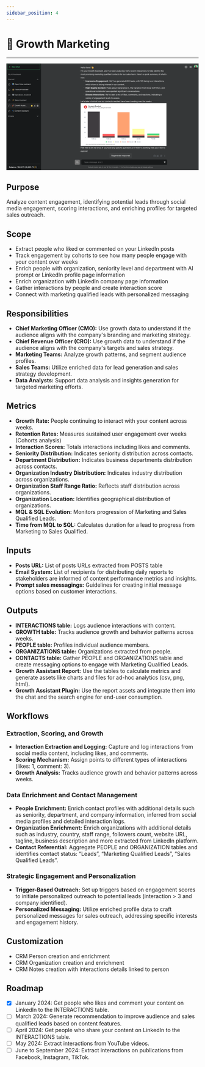 ```yaml
---
sidebar_position: 4
---
```


# 🚀 Growth Marketing
---
![growth-assistant](../../usage/img/growth-assistant.png)

## Purpose
Analyze content engagement, identifying potential leads through social media engagement, scoring interactions, and enriching profiles for targeted sales outreach.

## Scope
- Extract people who liked or commented on your LinkedIn posts
- Track engagement by cohorts to see how many people engage with your content over weeks
- Enrich people with organization, seniority level and department with AI prompt or LinkedIn profile page information
- Enrich organization with LinkedIn company page information
- Gather interactions by people and create interaction score
- Connect with marketing qualified leads with personalized messaging

## Responsibilities
- **Chief Marketing Officer (CMO):** Use growth data to understand if the audience aligns with the company's branding and marketing strategy.
- **Chief Revenue Officer (CRO):** Use growth data to understand if the audience aligns with the company's targets and sales strategy.
- **Marketing Teams:** Analyze growth patterns, and segment audience profiles.
- **Sales Teams:** Utilize enriched data for lead generation and sales strategy development.
- **Data Analysts:** Support data analysis and insights generation for targeted marketing efforts.

## Metrics
- **Growth Rate:** People continuing to interact with your content across weeks.
- **Retention Rates:** Measures sustained user engagement over weeks (Cohorts analysis)
- **Interaction Scores:** Totals interactions including likes and comments.
- **Seniority Distribution:** Indicates seniority distribution across contacts.
- **Department Distribution:** Indicates business departments distribution across contacts.
- **Organization Industry Distribution:** Indicates industry distribution across organizations.
- **Organization Staff Range Ratio:** Reflects staff distribution across organizations.
- **Organization Location:** Identifies geographical distribution of organizations.
- **MQL & SQL Evolution:** Monitors progression of Marketing and Sales Qualified Leads.
- **Time from MQL to SQL:** Calculates duration for a lead to progress from Marketing to Sales Qualified.

## Inputs
- **Posts URL:** List of posts URLs extracted from POSTS table
- **Email System:** List of recipients for distributing daily reports to stakeholders are informed of content performance metrics and insights.
- **Prompt sales messagings:** Guidelines for creating initial message options based on customer interactions.

## Outputs
- **INTERACTIONS table:** Logs audience interactions with content.
- **GROWTH table:** Tracks audience growth and behavior patterns across weeks.
- **PEOPLE table:** Profiles individual audience members.
- **ORGANIZATIONS table:** Organizations extracted from people.
- **CONTACTS table:** Gather PEOPLE and ORGANIZATIONS table and create messaging options to engage with Marketing Qualified Leads.
- **Growth Assistant Report:** Use the tables to calculate metrics and generate assets like charts and files for ad-hoc analytics (csv, png, html).
- **Growth Assistant Plugin:** Use the report assets and integrate them into the chat and the search engine for end-user consumption.

## Workflows
### Extraction, Scoring, and Growth
- **Interaction Extraction and Logging:** Capture and log interactions from social media content, including likes, and comments.
- **Scoring Mechanism:** Assign points to different types of interactions (likes: 1, comment: 3).
- **Growth Analysis:** Tracks audience growth and behavior patterns across weeks.

### Data Enrichment and Contact Management
- **People Enrichment:** Enrich contact profiles with additional details such as seniority, department, and company information, inferred from social media profiles and detailed interaction logs.
- **Organization Enrichment:** Enrich organizations with additional details such as industry, country, staff range, followers count, website URL, tagline, business description and more extracted from LinkedIn platform.
- **Contact Referential:** Aggregate PEOPLE and ORGANIZATION tables and identifies contact status: “Leads”, “Marketing Qualified Leads”, “Sales Qualified Leads”.

### Strategic Engagement and Personalization
- **Trigger-Based Outreach:** Set up triggers based on engagement scores to initiate personalized outreach to potential leads (interaction > 3 and company identified).
- **Personalized Messaging:** Utilize enriched profile data to craft personalized messages for sales outreach, addressing specific interests and engagement history.

## Customization
- CRM Person creation and enrichment
- CRM Organization creation and enrichment
- CRM Notes creation with interactions details linked to person

## Roadmap
- [x] January 2024: Get people who likes and comment your content on LinkedIn to the INTERACTIONS table.
- [ ] March 2024: Generate recommendation to improve audience and sales qualified leads based on content features.
- [ ] April 2024: Get people who share your content on LinkedIn to the INTERACTIONS table.
- [ ] May 2024: Extract interactions from YouTube videos.
- [ ] June to September 2024: Extract interactions on publications from Facebook, Instagram, TikTok.
